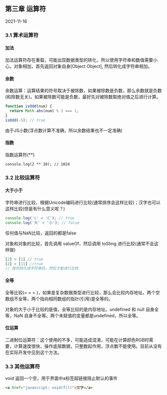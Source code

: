 ## 第三章 运算符

2021-11-16

### 3.1 算术运算符

#### 加法

加法运算符存在重载，可能出现数据类型的转化，所以使用字符串和数值需要小心。对象相加，首先返回对象自身[Object Object], 然后转化成字符串相加。

#### 余数

余数运算：运算结果的符号取决于被除数，如果被除数是负数，那么余数就是负数(和除数无关)。如果被除数可能是负数，最好先对被除数取绝对值之后进行计算。

~~~js
function isOdd(num) {
  return Math.abs(num) % 2 === 1;
}
isOdd(-5); // true
~~~

由于JS小数(浮点数计算不准确，所以余数结果也不一定准确)

#### 指数

指数运算符(**)

~~~
console.log(2 ** 10); // 1024
~~~

### 3.2 比较运算符

#### 大于小于

字符串进行比较，根据Unicode编码进行比较(通常排序会这样比较)；汉字也可以这样比较(但是有什么意义呢？)

~~~js
console.log('c' < 'C'); // true
console.log('大' < '小'); // false
~~~

任何值与NaN比较，返回的都是false

对象和对象的比较，首先调用 valueOf，然后调用 toSting 进行比较(通常不会这样做)

~~~js
[2] > [1] // true
[2] > [11] //true
// 首先转化成字符串后，然后才能进行比较
~~~

#### 全等

全等比较(= = = )，如果是复杂数据类型进行比较，那么会比较内存地址。两个空数组不全等，两个指向相同数组的指针(引用)是全等的。

对象的大于小于比较的是值，全等比较的是内存地址。undefined 和 null 自身全等，NaN 自身不全等。两个未赋值的变量都是undefined，所以全等。

#### 位运算

二进制位运算符：这个使用的不多，可能造成混淆，可能在计算颜色RGB时需要，计算速度很快，操作底层数据，只整数起作用，浮点数不能使用。目前从没有在实际开发中见到这个方法。

### 3.3 其他运算符

void 返回一个空，用于界面中a标签超链接阻止默认的事件

~~~html
<a href="javascript: void(f())">文字</a>
~~~

